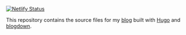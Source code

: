 [![Netlify Status](https://api.netlify.com/api/v1/badges/db14934e-1391-47d3-af07-18259a5ee7ed/deploy-status)](https://app.netlify.com/sites/ajaymehta/deploys)

This repository contains the source files for my [blog](https://ajaymehta.netlify.com/) built with [Hugo](http://gohugo.io/) and [blogdown](https://github.com/rstudio/blogdown).